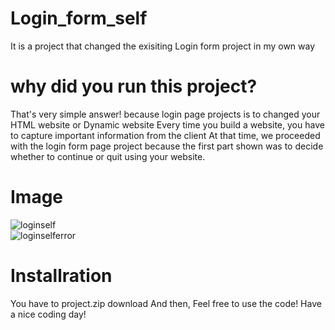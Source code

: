 # Login_form_self
It is a project that changed the exisiting Login form project in my own way

# why did you run this project?
That's very simple answer! because login page projects is to changed your HTML website or Dynamic website
Every time you build  a website, you have to capture important information from the client 
At that time, we proceeded with the login form page project because the first part shown was to decide whether to continue or quit using your website.

# Image
![loginself](https://user-images.githubusercontent.com/88642524/130319492-63bd1b62-574b-4c84-bb0d-a26b1cc08236.png)          
![loginselferror](https://user-images.githubusercontent.com/88642524/130319599-03f84bbf-34e8-44a8-b47f-b5a321cf0f68.png)

# Installration
You have to project.zip download
And then, Feel free to use the code!
Have a nice coding day!



